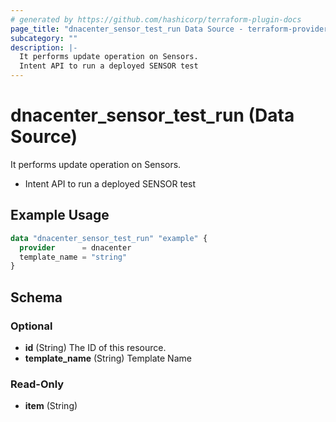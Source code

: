 ```yaml
---
# generated by https://github.com/hashicorp/terraform-plugin-docs
page_title: "dnacenter_sensor_test_run Data Source - terraform-provider-dnacenter"
subcategory: ""
description: |-
  It performs update operation on Sensors.
  Intent API to run a deployed SENSOR test
---
```


# dnacenter_sensor_test_run (Data Source)

It performs update operation on Sensors.

- Intent API to run a deployed SENSOR test

## Example Usage

```terraform
data "dnacenter_sensor_test_run" "example" {
  provider      = dnacenter
  template_name = "string"
}
```

<!-- schema generated by tfplugindocs -->
## Schema

### Optional

- **id** (String) The ID of this resource.
- **template_name** (String) Template Name

### Read-Only

- **item** (String)


